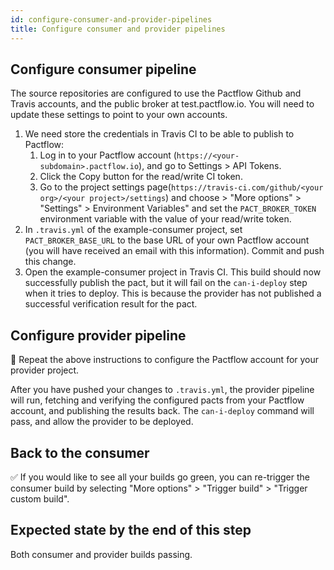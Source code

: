 ```yaml
---
id: configure-consumer-and-provider-pipelines
title: Configure consumer and provider pipelines
---
```


## Configure consumer pipeline

The source repositories are configured to use the Pactflow Github and Travis accounts, and the public broker at test.pactflow.io. You will need to update these settings to point to your own accounts.

1. We need store the credentials in Travis CI to be able to publish to Pactflow:
    1. Log in to your Pactflow account (`https://<your-subdomain>.pactflow.io`), and go to Settings > API Tokens.
    1. Click the Copy button for the read/write CI token.
    1. Go to the project settings page(`https://travis-ci.com/github/<your org>/<your project>/settings`) and choose > "More options" > "Settings" > Environment Variables" and set the `PACT_BROKER_TOKEN` environment variable with the value of your read/write token.
1. In `.travis.yml` of the example-consumer project, set `PACT_BROKER_BASE_URL` to the base URL of your own Pactflow account (you will have received an email with this information). Commit and push this change.
1. Open the example-consumer project in Travis CI. This build should now successfully publish the pact, but it will fail on the `can-i-deploy` step when it tries to deploy. This is because the provider has not published a successful verification result for the pact.


## Configure provider pipeline

🔁 Repeat the above instructions to configure the Pactflow account for your provider project.

After you have pushed your changes to `.travis.yml`, the provider pipeline will run, fetching and verifying the configured pacts from your Pactflow account, and publishing the results back. The `can-i-deploy` command will pass, and allow the provider to be deployed.

## Back to the consumer

✅ If you would like to see all your builds go green, you can re-trigger the consumer build by selecting "More options" > "Trigger build" > "Trigger custom build".

## Expected state by the end of this step

Both consumer and provider builds passing.

<!-- This file has been synced from the pactflow/docs.pactflow.io repository. Please do not edit it directly. The URL of the source file can be found in the custom_edit_url value above -->

